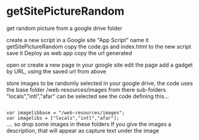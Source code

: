 # getSitePictureRandom
get random picture from a google drive folder

create a new script in a Google site "App Script"
name it getSitePictureRandom
copy the code.gs and index.html to the new script
save it
Deploy as web app
copy the url generated

open or create a new page in your google site
edit the page
add a gadget by URL, using the saved url from above

store images to be randomly selected in your google drive,
the code uses the base folder /web-resources/images
from there sub-folders "locals","intl","afar" can be selected
see the code defining this...

<code>
var imagelibbase = "/web-resources/images";
var imagelibs = ["locals","intl","afar"];
</code>
....
so drop some images in these folders
If you give the images a description, that will appear as capture text under the image

